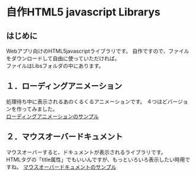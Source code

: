 # 自作HTML5 javascript Librarys
## はじめに 
Webアプリ向けのHTML5javascriptライブラリです。 
自作ですので、ファイルをダウンロードして自由に使っていただければ。  
ファイルはLibsフォルダの中にあります。  

## １．ローディングアニメーション 
処理待ち中に表示されるあのくるくるアニメーションです。 
４つほどバージョンを作ってみました。  
<a href="https://mikimori12.github.io/javascript-Librarys/Libs/MJLibs01LoadingAnimation/index.html" target="_MJLibs01LoadinAnimation" title="ローディングアニメーションのサンプルページに飛びます。">ローディングアニメーションのサンプル</a>

## ２．マウスオーバードキュメント
マウスオーバーすると、ドキュメントが表示されるライブラリです。  
HTMLタグの「title属性」でもいいんですが、もっといろいろ表示したい時用ですね。
<a href="https://mikimori12.github.io/javascript-Librarys/Libs/MJLibs02MouseoverDocument/index.html" title="">マウスオーバードキュメントのサンプル</a>

